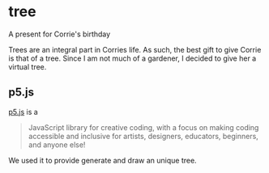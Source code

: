 # tree
A present for Corrie's birthday

Trees are an integral part in Corries life. As such, the best gift to give Corrie is that of a tree. Since I am not much of a gardener, I decided to give her a virtual tree.

## p5.js
[p5.js][p5] is a 

> JavaScript library for creative coding, with a focus on making coding accessible and inclusive for artists, designers, educators, beginners, and anyone else!

We used it to provide generate and draw an unique tree.

[p5]: https://p5js.org/
